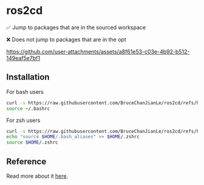# ros2cd

✅ Jump to packages that are in the sourced workspace

❌ Does not jump to packages that are in the opt

https://github.com/user-attachments/assets/a8f61e53-c03e-4b92-b512-149eaf5e7bf1

## Installation

For bash users

```bash
curl -s https://raw.githubusercontent.com/BruceChanJianLe/ros2cd/refs/heads/master/install.sh | bash
source ~/.bashrc
```

For zsh users
```bash
curl -s https://raw.githubusercontent.com/BruceChanJianLe/ros2cd/refs/heads/master/install.sh | bash
echo "source $HOME/.bash_aliases" >> $HOME/.zshrc
source $HOME/.zshrc
```

## Reference

Read more about it [here](https://brucechanjianle.github.io/posts/programming-the-ros2cd-tool).
